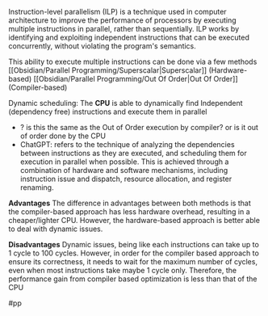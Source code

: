 Instruction-level parallelism (ILP) is a technique used in computer architecture to improve the performance of processors by executing multiple instructions in parallel, rather than sequentially. ILP works by identifying and exploiting independent instructions that can be executed concurrently, without violating the program's semantics.

This ability to execute multiple instructions can be done via a few methods
[[Obsidian/Parallel Programming/Superscalar|Superscalar]] (Hardware-based)
[[Obsidian/Parallel Programming/Out Of Order|Out Of Order]] (Compiler-based) 

Dynamic scheduling: The **CPU** is able to dynamically find Independent (dependency free) instructions and execute them in parallel
- ? is this the same as the Out of Order execution by compiler? or is it out of order done by the CPU
- ChatGPT: refers to the technique of analyzing the dependencies between instructions as they are executed, and scheduling them for execution in parallel when possible. This is achieved through a combination of hardware and software mechanisms, including instruction issue and dispatch, resource allocation, and register renaming.

**Advantages**
The difference in advantages between both methods is that the compiler-based approach has less hardware overhead, resulting in a cheaper/lighter CPU. However, the hardware-based approach is better able to deal with dynamic issues.

**Disadvantages**
Dynamic issues, being like each instructions can take up to 1 cycle to 100 cycles. However, in order for the compiler based approach to ensure its correctness, it needs to wait for the maximum number of cycles, even when most instructions take maybe 1 cycle only. Therefore, the performance gain from compiler based optimization is less than that of the CPU 

#pp